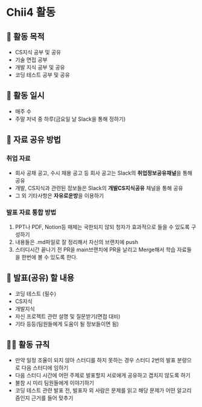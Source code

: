 # Chii4 활동

## 📌 활동 목적
- CS지식 공부 및 공유
- 기술 면접 공부
- 개발 지식 공부 및 공유
- 코딩 테스트 공부 및 공유

## 📆 활동 일시
- 매주 수
- 주말 저녁 중 하루(금요일 날 Slack을 통해 정하기)

## 📕 자료 공유 방법

### 취업 자료
- 회사 공채 공고, 수시 채용 공고 등 회사 공고는 Slack의 **취업정보공유채널**을 통해 공유
- 개발, CS지식과 관련된 정보들은 Slack의 **개발CS지식공유** 채널을 통해 공유
- 그 외 기타사항은 **자유로운방**을 이용하기

### 발표 자료 통합 방법
1. PPT나 PDF, Notion등 매체는 국한되지 않되 청자가 효과적으로 들을 수 있도록 구성하기
2. 내용들은 .md파일로 잘 정리해서 자신의 브랜치에 push
3. 스터디시간 끝나기 전 PR을 main브랜치에 PR을 날리고 Merge해서 학습 자료들을 한번에 볼 수 있도록 한다.

## 📖 발표(공유) 할 내용
- 코딩 테스트 (필수)
- CS지식
- 개발지식
- 자신 프로젝트 관련 설명 및 질문받기(면접 대비)
- 기타 등등(팀원들에게 도움이 될 정보들이면 됨)

## 🤼‍♂️ 활동 규칙
- 만약 일정 조율이 되지 않아 스터디를 하지 못하는 경우 스터디 2번의 발표 분량으로 다음 스터디에 임하기
- 다음 스터디 시간에 어떤 주제로 발표할지 서로에게 공유하고 겹치지 않도록 하기
- 불참 시 미리 팀원들에게 이야기하기
- 코딩 테스트 관련 발표 전, 발표자 외 사람은 문제를 읽고 해당 문제가 어떤 알고리즘인지 근거를 들어 맞추기